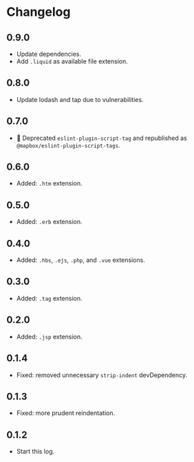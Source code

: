 # Changelog

## 0.9.0

- Update dependencies.
- Add `.liquid` as available file extension.

## 0.8.0

- Update lodash and tap due to vulnerabilities.

## 0.7.0

- 🚨 Deprecated `eslint-plugin-script-tag` and republished as `@mapbox/eslint-plugin-script-tags`.

## 0.6.0

- Added: `.htm` extension.

## 0.5.0

- Added: `.erb` extension.

## 0.4.0

- Added: `.hbs`, `.ejs`, `.php`, and `.vue` extensions.

## 0.3.0

- Added: `.tag` extension.

## 0.2.0

- Added: `.jsp` extension.

## 0.1.4

- Fixed: removed unnecessary `strip-indent` devDependency.

## 0.1.3

- Fixed: more prudent reindentation.

## 0.1.2

- Start this log.
